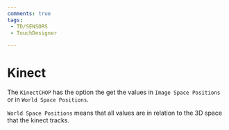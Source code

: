 ```yaml
---
comments: true
tags:
 - TD/SENSORS
 - TouchDesigner

---
```



# Kinect

The `KinectCHOP` has the option the get the values in `Image Space Positions` or in `World Space Positions`.

`World Space Positions` means that all values are in relation to the 3D space that the kinect tracks.



